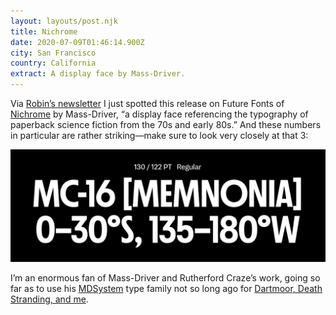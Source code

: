 ```yaml
---
layout: layouts/post.njk
title: Nichrome
date: 2020-07-09T01:46:14.900Z
city: San Francisco
country: California
extract: A display face by Mass-Driver.
---
```


Via [Robin’s newsletter](https://www.robinsloan.com/) I just spotted this release on Future Fonts of [Nichrome](https://www.futurefonts.xyz/mass-driver/nichrome) by Mass-Driver, “a display face referencing the typography of paperback science fiction from the 70s and early 80s.” And these numbers in particular are rather striking—make sure to look very closely at that 3:

![A screenshot of Nichrome, a typeface by Mass Driver](/images/screen-shot-2020-07-08-at-6.45.40-pm.png)

I’m an enormous fan of Mass-Driver and Rutherford Craze’s work, going so far as to use his [MDSystem](https://mass-driver.com/typefaces/md-system) type family not so long ago for [Dartmoor, Death Stranding, and me](https://www.robinrendle.com/essays/dartmoor-death-stranding-and-me).
